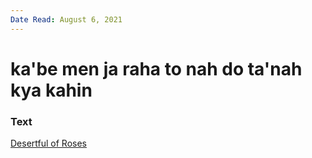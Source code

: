 ```yaml
---
Date Read: August 6, 2021
---
```


# ka'be men ja raha to nah do ta'nah kya kahin

### Text
[Desertful of Roses](http://www.columbia.edu/itc/mealac/pritchett/00ghalib/118/index_118.html)


